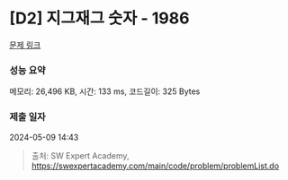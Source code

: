 # [D2] 지그재그 숫자 - 1986 

[문제 링크](https://swexpertacademy.com/main/code/problem/problemDetail.do?contestProbId=AV5PxmBqAe8DFAUq) 

### 성능 요약

메모리: 26,496 KB, 시간: 133 ms, 코드길이: 325 Bytes

### 제출 일자

2024-05-09 14:43



> 출처: SW Expert Academy, https://swexpertacademy.com/main/code/problem/problemList.do